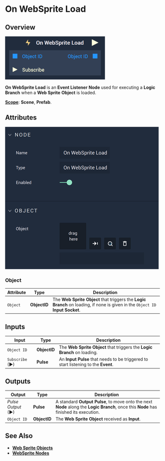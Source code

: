 # On WebSprite Load

## Overview

![The On WebSprite Load Node.](../../../.gitbook/assets/onwebspriteloadupdatedimage.png)

**On WebSprite Load** is an **Event Listener** **Node** used for executing a **Logic Branch** when a **Web Sprite** **Object** is loaded.

[**Scope**](../../overview.md#scopes): **Scene**, **Prefab**.

## Attributes

![The On WebSprite Load Node Attributes.](<../../../.gitbook/assets/onwebspriteloadattributes - Copy.png>)

### Object

| Attribute | Type         | Description                                                                                                                        |
| --------- | ------------ | ---------------------------------------------------------------------------------------------------------------------------------- |
| `Object`  | **ObjectID** | The **Web Sprite** **Object** that triggers the **Logic Branch** on loading, if none is given in the `Object ID` **Input Socket**. |

## Inputs

| Input           | Type         | Description                                                                        |
| --------------- | ------------ | ---------------------------------------------------------------------------------- |
| `Object ID`     | **ObjectID** | The **Web Sprite** **Object** that triggers the **Logic Branch** on loading.       |
| `Subscribe` (►) | **Pulse**    | An **Input Pulse** that needs to be triggered to start listening to the **Event**. |

## Outputs

| Output             | Type         | Description                                                                                                                            |
| ------------------ | ------------ | -------------------------------------------------------------------------------------------------------------------------------------- |
| _Pulse Output_ (►) | **Pulse**    | A standard **Output Pulse**, to move onto the next **Node** along the **Logic Branch**, once this **Node** has finished its execution. |
| `Object ID`        | **ObjectID** | The **Web Sprite** **Object** received as **Input**.                                                                                   |

## See Also

* [**Web Sprite Objects**](../../../objects-and-types/scene-objects/web-sprite.md)
* [**WebSprite Nodes**](../../incari/websprite/)
